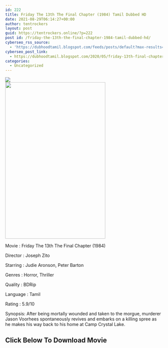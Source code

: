 ```yaml
---
id: 222
title: Friday The 13th The Final Chapter (1984) Tamil Dubbed HD
date: 2021-08-29T06:14:27+00:00
author: tentrockers
layout: post
guid: https://tentrockers.online/?p=222
post id: /friday-the-13th-the-final-chapter-1984-tamil-dubbed-hd/
cyberseo_rss_source:
  - 'https://dubhoodtamil.blogspot.com/feeds/posts/default?max-results=150&start-index=301'
cyberseo_post_link:
  - https://dubhoodtamil.blogspot.com/2020/05/friday-13th-final-chapter-1984-tamil.html
categories:
  - Uncategorized
---
```

<div class="media_block">
  <img src="https://1.bp.blogspot.com/-hy5vt-x5uV8/XrUiIcEiXKI/AAAAAAAABGM/tUX8BSOQqk8gu-VEC0YvPAxiBeP-oIhdQCNcBGAsYHQ/s72-w320-h500-c/61kLT5iDJoL._AC_SL1404_.jpg" class="media_thumbnail" />
</div>

<div class="separator">
  <a href="https://1.bp.blogspot.com/-hy5vt-x5uV8/XrUiIcEiXKI/AAAAAAAABGM/tUX8BSOQqk8gu-VEC0YvPAxiBeP-oIhdQCNcBGAsYHQ/s1600/61kLT5iDJoL._AC_SL1404_.jpg"><img loading="lazy" border="0" data-original-height="1404" data-original-width="901" height="500" src="https://1.bp.blogspot.com/-hy5vt-x5uV8/XrUiIcEiXKI/AAAAAAAABGM/tUX8BSOQqk8gu-VEC0YvPAxiBeP-oIhdQCNcBGAsYHQ/w320-h500/61kLT5iDJoL._AC_SL1404_.jpg" width="320" /></a>
</div>

Movie	<span></span>:	<span></span>Friday The 13th The Final Chapter (1984)

Director	<span></span>:	<span></span>Joseph Zito

Starring	<span></span>:	<span></span>Judie Aronson, Peter Barton&nbsp;

Genres	<span></span>:	<span></span>Horror, Thriller&nbsp;

Quality	<span></span>:	<span></span>BDRip&nbsp;

Language	<span></span>:	<span></span>Tamil&nbsp;

Rating	<span></span>:	<span></span>5.9/10

Synopsis: After being mortally wounded and taken to the morgue, murderer Jason Voorhees spontaneously revives and embarks on a killing spree as he makes his way back to his home at Camp Crystal Lake.

## <span><b>Click Below To Download Movie</b></span>